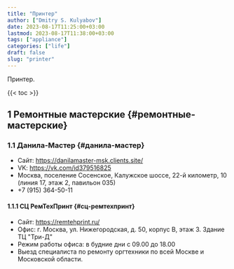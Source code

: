 ```yaml
---
title: "Принтер"
author: ["Dmitry S. Kulyabov"]
date: 2023-08-17T11:25:00+03:00
lastmod: 2023-08-17T11:38:00+03:00
tags: ["appliance"]
categories: ["life"]
draft: false
slug: "printer"
---
```


Принтер.

<!--more-->

{{< toc >}}


## <span class="section-num">1</span> Ремонтные мастерские {#ремонтные-мастерские}


### <span class="section-num">1.1</span> Данила-Мастер {#данила-мастер}

-   Сайт: <https://danilamaster-msk.clients.site/>
-   VK: <https://vk.com/id379516825>
-   Москва, поселение Сосенское, Калужское шоссе, 22-й километр, 10 (линия 17, этаж 2, павильон 035)
-   +7 (915) 364-50-11


#### <span class="section-num">1.1.1</span> СЦ РемТехПринт {#сц-ремтехпринт}

-   Сайт: <https://remtehprint.ru/>
-   Офис: г. Москва, ул. Нижегородская, д. 50, корпус В, этаж 3. Здание ТЦ "Три-Д"
-   Режим работы офиса: в будние дни с 09.00 до 18.00
-   Выезд специалиста по ремонту оргтехники по всей Москве и Московской области.
